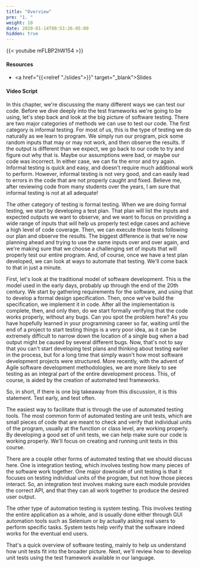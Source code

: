 ```yaml
---
title: "Overview"
pre: "1. "
weight: 10
date: 2020-01-14T00:53:26-05:00
hidden: true
---
```


{{< youtube mFLBP2hW154 >}}

#### Resources

* <a href="{{<relref "./slides">}}" target="_blank">Slides</a>

#### Video Script

In this chapter, we're discussing the many different ways we can test our code. Before we dive deeply into the test frameworks we're going to be using, let's step back and look at the big picture of software testing. There are two major categories of methods we can use to test our code. The first category is informal testing. For most of us, this is the type of testing we do naturally as we learn to program. We simply run our program, pick some random inputs that may or may not work, and then observe the results. If the output is different than we expect, we go back to our code to try and figure out why that is. Maybe our assumptions were bad, or maybe our code was incorrect. In either case, we can fix the error and try again. Informal testing is quick and easy, and doesn't require much additional work to perform. However, informal testing is not very good, and can easily lead to errors in the code that are not properly caught and fixed. Believe me, after reviewing code from many students over the years, I am sure that informal testing is not at all adequate!

The other category of testing is formal testing. When we are doing formal testing, we start by developing a test plan. That plan will list the inputs and expected outputs we want to observe, and we want to focus on providing a wide range of inputs that will help us properly test edge cases and achieve a high level of code coverage. Then, we can execute those tests following our plan and observe the results. The biggest difference is that we're now planning ahead and trying to use the same inputs over and over again, and we're making sure that we choose a challenging set of inputs that will properly test our entire program. And, of course, once we have a test plan developed, we can look at ways to automate that testing. We'll come back to that in just a minute.

First, let's look at the traditional model of software development. This is the model used in the early days, probably up through the end of the 20th century. We start by gathering requirements for the software, and using that to develop a formal design specification. Then, once we've build the specification, we implement it in code. After all the implementation is complete, then, and only then, do we start formally verifying that the code works properly, without any bugs. Can you spot the problem here? As you have hopefully learned in your programming career so far, waiting until the end of a project to start testing things is a very poor idea, as it can be extremely difficult to narrow down the location of a single bug when a bad output might be caused by several different bugs. Now, that's not to say that you can't start developing test plans and thinking about testing earlier in the process, but for a long time that simply wasn't how most software development projects were structured. More recently, with the advent of Agile software development methodologies, we are more likely to see testing as an integral part of the entire development process. This, of course, is aided by the creation of automated test frameworks.

So, in short, if there is one big takeaway from this discussion, it is this statement. Test early, and test often.

The easiest way to facilitate that is through the use of automated testing tools. The most common form of automated testing are unit tests, which are small pieces of code that are meant to check and verify that individual units of the program, usually at the function or class level, are working properly. By developing a good set of unit tests, we can help make sure our code is working properly. We'll focus on creating and running unit tests in this course. 

There are a couple other forms of automated testing that we should discuss here. One is integration testing, which involves testing how many pieces of the software work together. One major downside of unit testing is that it focuses on testing individual units of the program, but not how those pieces interact. So, an integration test involves making sure each module provides the correct API, and that they can all work together to produce the desired user output. 

The other type of automation testing is system testing. This involves testing the entire application as a whole, and is usually done either through GUI automation tools such as Selenium or by actually asking real users to perform specific tasks. System tests help verify that the software indeed works for the eventual end users. 

That's a quick overview of software testing, mainly to help us understand how unit tests fit into the broader picture. Next, we'll review how to develop unit tests using the test framework available in our language. 
